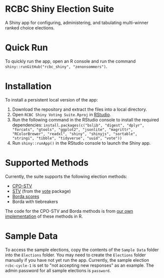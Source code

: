 # RCBC Shiny Election Suite
A Shiny app for configuring, administering, and tabulating multi-winner ranked choice elections.
# Quick Run
To quickly run the app, open an R console and run the command `shiny::runGitHub("rcbc_shiny", "zenonsommers")`.
# Installation
To install a persistent local version of the app:
1. Download the repository and extract the files into a local directory.
2. Open `RCBC Shiny Voting Suite.Rproj` in [RStudio](https://posit.co/download/rstudio-desktop/).
3. Run the following command in the RStudio console to install the required dependencies: `install.packages(c("bslib", "digest", "dplyr", "forcats", "gtools", "ggplot2", "jsonlite", "magrittr", "RColorBrewer", "readxl", "shiny", "shinyjs", "sortable", "stringi", "tibble", "tidyverse", "uuid", "vote"))`
4. Run `shiny::runApp()` in the RStudio console to launch the Shiny app.
# Supported Methods
Currently, the suite supports the following election methods:
- [CPO-STV](https://en.wikipedia.org/wiki/CPO-STV)
- [STV](https://en.wikipedia.org/wiki/Single_transferable_vote) (from the [vote](https://cran.r-project.org/web/packages/vote/index.html) package)
- [Borda scores](https://en.wikipedia.org/wiki/Borda_count)
- Borda with tiebreakers

The code for the CPO-STV and Borda methods is from [our own implementation](https://github.com/zenonsommers/cpo_stv) of these methods in R. 
# Sample Data


To access the sample elections, copy the contents of the `Sample Data` folder into the `Elections` folder. You may need to create the `Elections` folder manually if you have not yet run the app. Currently, the sample election `rcbc-cycle-1` is set to "not accepting new responses" as an example. The admin password for all sample elections is `password`.


